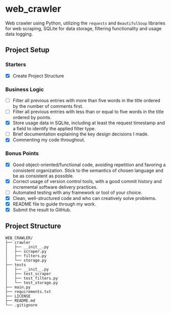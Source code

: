 # web_crawler
Web crawler using Python, utilizing the `requests` and `BeautifulSoup` libraries for web scraping, SQLite for data storage, filtering functionality and usage data logging.

## Project Setup

### Starters
- [x] Create Project Structure

### Business Logic
- [ ] Filter all previous entries with more than five words in the title ordered by the number of comments first.
- [ ] Filter all previous entries with less than or equal to five words in the title ordered by points.
- [x] Store usage data in SQLite, including at least the request timestamp and a field to identify the applied filter type.
- [ ] Brief documentation explaining the key design decisions I made.
- [x] Commenting my code throughout.

### Bonus Points

- [x] Good object-oriented/functional code, avoiding repetition and favoring a consistent organization. Stick to the semantics of chosen language and be as consistent as possible.
- [x] Correct usage of version control tools, with a good commit history and incremental software delivery practices.
- [ ] Automated testing with any framework or tool of your choice.
- [x] Clean, well-structured code and who can creatively solve problems.
- [x] README file to guide through my work.
- [x] Submit the result to GitHub.

## Project Structure

```plaintext
WEB_CRAWLER/
├── crawler
│   ├── __init__.py
│   ├── scraper.py
│   ├── filters.py
│   └── storage.py
├── tests
│   ├── __init__.py
│   ├── test_scraper
│   ├── test_filters.py
│   └── test_storage.py
├── main.py
├── requirements.txt
├── LICENSE
├── README.md
└── .gitignore
